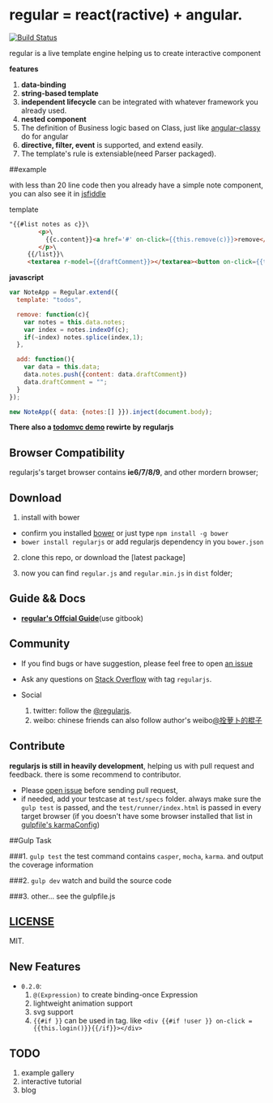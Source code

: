 # regular = react(ractive) + angular.

[![Build Status](https://travis-ci.org/regularjs/regular.svg?branch=master)](https://travis-ci.org/regularjs/regular)

regular is a live template engine helping us to create interactive component 

__features__

1. __data-binding__
2. __string-based template__ 
3. __independent lifecycle__ can be integrated with whatever framework you already used.
4. __nested component__
5. The definition of Business logic based on Class, just like [angular-classy](http://davej.github.io/angular-classy/) do for angular
6. __directive, filter, event__ is supported, and extend easily.
7. The template's rule is extensiable(need Parser packaged).

##example

with less than 20 line code then you already have a simple note component, you can also see it in [jsfiddle](http://jsfiddle.net/leeluolee/e6yD3/)

template
```html
"{{#list notes as c}}\
        <p>\
          {{c.content}}<a href='#' on-click={{this.remove(c)}}>remove</a>\
        </p>\
     {{/list}}\
     <textarea r-model={{draftComment}}></textarea><button on-click={{this.add()}}>new Note</button>
```
__javascript__
```javascript
var NoteApp = Regular.extend({
  template: "todos",

  remove: function(c){
    var notes = this.data.notes;
    var index = notes.indexOf(c);
    if(~index) notes.splice(index,1);
  },

  add: function(){
    var data = this.data;
    data.notes.push({content: data.draftComment})
    data.draftComment = "";
  }
});

new NoteApp({ data: {notes:[] }}).inject(document.body);
```



__There also a  [todomvc demo](http://jsfiddle.net/leeluolee/5Err9/) rewirte by regularjs__


## Browser Compatibility

regularjs's target browser contains __ie6/7/8/9__, and other mordern browser;


## Download

1. install with bower 
  * confirm you installed [bower](https://github.com/bower/bower) or just type `npm install -g bower`
  * `bower install regularjs` or add regularjs dependency in you `bower.json`

2. clone this repo, or download the [latest package]

3. now you can find `regular.js` and `regular.min.js` in `dist` folder;



## Guide && Docs

* __[regular's Offcial Guide](http://leeluolee.gitbooks.io/regular-guide/)__(use gitbook)


## Community


* If you find bugs or have suggestion, please feel free to open [an issue](https://github.com/regularjs/regular/issues)

* Ask any questions on [Stack Overflow](http://stackoverflow.com/questions/tagged/regularjs) with tag `regularjs`. 

* Social 
  1. twitter: follow the [@regularjs](https://twitter.com/regularjs). 
  2. weibo: chinese friends can also follow author's weibo[@拴萝卜的棍子](http://weibo.com/luobolee)

## Contribute


__regularjs is still in heavily development__, helping us with pull request and  feedback. there is some recommend to contributor.

* Please [open issue](https://github.com/regularjs/regular/issues) before sending pull request, 
* if needed, add your testcase at `test/specs` folder. always make sure the `gulp test` is passed, and the `test/runner/index.html` is passed in every target browser (if you doesn't have some browser installed that list in [gulpfile's karmaConfig](https://github.com/regularjs/regular/blob/master/gulpfile.js#L30))

##Gulp Task

###1. `gulp test`
the test command contains `casper`, `mocha`, `karma`. and output the coverage information

###2. `gulp dev`
watch and build the source code

###3. other... see the gulpfile.js


## [LICENSE](https://github.com/regularjs/regular/blob/master/LICENSE)

MIT.


## New Features

* `0.2.0`: 
  1. `@(Expression)` to create binding-once Expression 
  2. lightweight animation support
  3. svg support
  4. `{{#if }}` can be used in tag. like `<div {{#if !user }} on-click = {{this.login()}}{{/if}}></div>`

## TODO

1. example gallery
2. interactive tutorial
3. blog 


